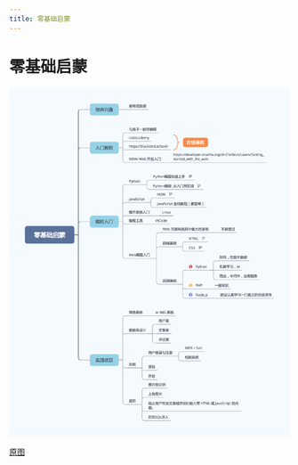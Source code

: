 ```yaml
---
title: 零基础启蒙
---
```


# 零基础启蒙
![](https://github.com/yuhongjing/img-folder/raw/master/img/blog2/mindmap/%E9%9B%B6%E5%9F%BA%E7%A1%80%E5%90%AF%E8%92%99.png)

[原图](https://github.com/yuhongjing/img-folder/raw/master/img/blog2/mindmap/%E9%9B%B6%E5%9F%BA%E7%A1%80%E5%90%AF%E8%92%99.png)